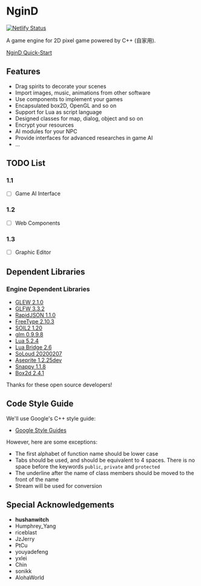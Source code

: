 # NginD
[![Netlify Status](https://api.netlify.com/api/v1/badges/d041751b-91fe-48d4-82e8-8a71ca3b96ae/deploy-status)](https://app.netlify.com/sites/ngind-doc/deploys)

A game engine for 2D pixel game powered by C++ (自家用). 

[NginD Quick-Start](https://github.com/NeilKleistGao/NginD/wiki)

## Features
+ Drag spirits to decorate your scenes
+ Import images, music, animations from other software
+ Use components to implement your games
+ Encapsulated box2D, OpenGL and so on
+ Support for Lua as script language
+ Designed classes for map, dialog, object and so on
+ Encrypt your resources
+ AI modules for your NPC
+ Provide interfaces for advanced researches in game AI
+ ...

## TODO List
### 1.1
+ [ ] Game AI Interface

### 1.2
+ [ ] Web Components

### 1.3
+ [ ] Graphic Editor

## Dependent Libraries
### Engine Dependent Libraries
+ [GLEW 2.1.0](https://github.com/nigels-com/glew)
+ [GLFW 3.3.2](https://www.glfw.org/)
+ [RapidJSON 1.1.0](http://rapidjson.org/)
+ [FreeType 2.10.3](https://www.freetype.org/index.html)
+ [SOIL2 1.20](https://github.com/SpartanJ/SOIL2)
+ [glm 0.9.9.8](https://glm.g-truc.net/0.9.9/index.html)
+ [Lua 5.2.4](https://www.lua.org/)
+ [Lua Bridge 2.6](https://github.com/vinniefalco/LuaBridge)
+ [SoLoud 20200207](http://sol.gfxile.net/soloud/index.html)
+ [Aseprite 1.2.25dev](http://www.aseprite.org/)
+ [Snappy 1.1.8](https://github.com/google/snappy)
+ [Box2d 2.4.1](https://box2d.org/documentation/index.html)

Thanks for these open source developers!

## Code Style Guide
We'll use Google's C++ style guide:
+ [Google Style Guides](https://github.com/google/styleguide)

However, here are some exceptions:
+ The first alphabet of function name should be lower case
+ Tabs should be used, and should be equivalent to 4 spaces. There is no space before the keywords `public`, `private` and `protected`
+ The underline after the name of class members should be moved to the front of the name
+ Stream will be used for conversion

## Special Acknowledgements
+ **hushanwitch**
+ Humphrey_Yang
+ riceblast
+ JzJerry
+ PtCu
+ youyadefeng
+ yxlei
+ Chin
+ sonikk
+ AlohaWorld